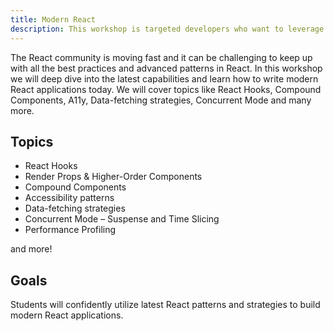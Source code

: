 ```yaml
---
title: Modern React
description: This workshop is targeted developers who want to leverage all the latest capabilities of React.
---
```


The React community is moving fast and it can be challenging to keep up with all the best practices and advanced patterns in React. In this workshop we will deep dive into the latest capabilities and learn how to write modern React applications today. We will cover topics like React Hooks, Compound Components, A11y, Data-fetching strategies, Concurrent Mode and many more.

## Topics

- React Hooks
- Render Props & Higher-Order Components
- Compound Components
- Accessibility patterns
- Data-fetching strategies
- Concurrent Mode – Suspense and Time Slicing
- Performance Profiling

and more!

## Goals

Students will confidently utilize latest React patterns and strategies to build modern React applications.
